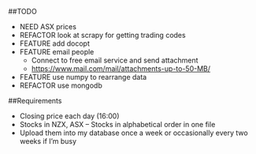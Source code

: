 ##TODO
- NEED ASX prices
- REFACTOR look at scrapy for getting trading codes
- FEATURE add docopt
- FEATURE email people
    - Connect to free email service and send attachment
    - https://www.mail.com/mail/attachments-up-to-50-MB/
- FEATURE use numpy to rearrange data
- REFACTOR use mongodb

##Requirements
- Closing price each day (16:00)
- Stocks in NZX, ASX 
– Stocks in alphabetical order in one file
- Upload them into my database once a week or occasionally every two weeks if I’m busy